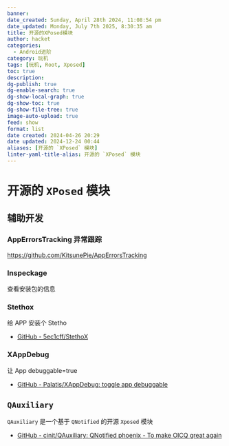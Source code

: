 ```yaml
---
banner: 
date_created: Sunday, April 28th 2024, 11:08:54 pm
date_updated: Monday, July 7th 2025, 8:30:35 am
title: 开源的XPosed模块
author: hacket
categories:
  - Android进阶
category: 玩机
tags: [玩机, Root, Xposed]
toc: true
description: 
dg-publish: true
dg-enable-search: true
dg-show-local-graph: true
dg-show-toc: true
dg-show-file-tree: true
image-auto-upload: true
feed: show
format: list
date created: 2024-04-26 20:29
date updated: 2024-12-24 00:44
aliases: [开源的 `XPosed` 模块]
linter-yaml-title-alias: 开源的 `XPosed` 模块
---
```


# 开源的 `XPosed` 模块

## 辅助开发

### AppErrorsTracking 异常跟踪

<https://github.com/KitsunePie/AppErrorsTracking>

### Inspeckage

查看安装包的信息

### Stethox

给 APP 安装个 Stetho

- [GitHub - 5ec1cff/StethoX](https://github.com/5ec1cff/StethoX)

### XAppDebug

让 App debuggable=true

- [GitHub - Palatis/XAppDebug: toggle app debuggable](https://github.com/Palatis/XAppDebug)

## `QAuxiliary`

`QAuxiliary` 是一个基于 `QNotified` 的开源 `Xposed` 模块

- [GitHub - cinit/QAuxiliary: QNotified phoenix - To make OICQ great again](https://github.com/cinit/QAuxiliary/)

